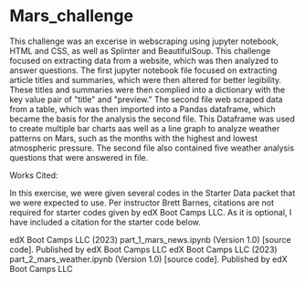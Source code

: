 # Mars_challenge

This challenge was an excerise in webscraping using jupyter notebook, HTML and CSS, as well as Splinter and BeautifulSoup. This challenge focused on extracting data from a website, which was then analyzed to answer questions. The first jupyter notebook file focused on extracting article titles and summaries, which were then altered for better legibility. These titles and summaries were then complied into a dictionary with the key value pair of "title" and "preview." The second file web scraped data from a table, which was then imported into a Pandas dataframe, which became the basis for the analysis the second file. This Dataframe was used to create multiple bar charts aas well as a line graph to analyze weather patterns on Mars, such as the months with the highest and lowest  atmospheric pressure. The second file also contained five weather analysis questions that were answered in file. 

Works Cited:

In this exercise, we were given several codes in the Starter Data packet that we were expected to use. Per instructor Brett Barnes, citations are not required for starter codes given by edX Boot Camps LLC. As it is optional, I have included a citation for the starter code below.

edX Boot Camps LLC (2023) part_1_mars_news.ipynb (Version 1.0) [source code]. Published by edX Boot Camps LLC
edX Boot Camps LLC (2023) part_2_mars_weather.ipynb (Version 1.0) [source code]. Published by edX Boot Camps LLC
